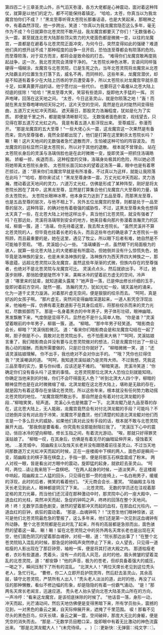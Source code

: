 第四百二十三章圣灵山外，杀气滔天弥漫，各方大佬都是心神震动，面对着这种阵仗，就算是以他们的定力，都不可能保持着镇定。
“哈哈，太苍，你真当以为我龙魔宫怕你们不成？！”黑龙至尊听得太苍院长那番话语，也是大笑起来，那眼神之中，有着森然浮现，他一步跨出，笑道：“你真以为我龙魔宫隐忍这么多年，毫无作为不成？今日就算你北苍灵院不敢开战，我龙魔宫都要灭了你们！”无数强者心头一震，甚至就连北苍大陆那些顶尖势力的大佬面色都是微微一变，以往的龙魔宫，一直都是在避着与北苍灵院正面冲突，为何今日，突然变得如此的强硬？难道他们真的想开战不成？那种程度的战争一旦开启，恐怕连至尊都会有陨落的危险。
而至尊陨落，对于双方而言，都将会是致命般的打击。
“难得你们龙魔宫敢再度挑起战争，这一次，我北苍灵院会清理干净的。
”太苍院长神色冰寒，言语间同样强硬得一塌糊涂，龙魔宫与北苍灵院，已是生死之仇，当年北苍灵院将龙魔宫从北苍大陆霸主的位置生生打落下去，威名不再，而同样的，这些年来，龙魔宫潜伏，却是不知道有着多少在大陆上历练的学员遭受毒手，所以太苍院长对龙魔宫早就杀意十足，如果真要开战的话，他宁愿付出一些代价。
也要将这个毒瘤从北苍大陆上彻底的拔除！“哈哈！”黑龙至尊大笑，笑容有些诡异，旋即他大手猛的一挥。
厉声咆哮，回荡在这天地之间。
“太苍，今日这圣灵山，就是你陨落之地！”轰！而就在黑龙至尊咆哮响彻天际之时，这片天空的空间，竟然是在此时陡然间变得扭曲，五道万丈光虹冲天而起。
遮天蔽日，那股灵力浩瀚程度，犹如是化为了实质。
即便是千里之外，都是能够清晰额可见。
无数强者面色剧变，视线望去，只见得在那五道万丈光虹之内。
竟是有着五道人影浮现出来。
至尊威压，弥漫而开。
“那是龙魔宫的五大至尊！”一些大佬心头一震，这龙魔宫这一次果然是有备而来，宫内至尊强者，竟然全部都出现了，他们是打算在这里剿杀太苍院长吗？唰！唰！这片天地间的无数强者急忙退散而开，生怕被这种可怕的阵容波及。
而龙魔宫的目标显然只是太苍院长，所以对于其他的退散。
根本就不曾理会。
站在太苍院长身后的灵溪与洛璃俏脸也是在此时微微一变，旋即灵溪一把抓住洛璃皓腕。
娇躯一掠，疾退而去，这种程度的交锋，洛璃身处极其的危险，所以她必须将她带离太苍院长身旁。
太苍院长面沉如水的望着这浩荡一幕，眼中也是有着寒芒掠过，道：“原来你们龙魔宫早就是有所准备，不过真以为这样，就能让我陨落在此吗？”“哈哈，那你来试试！”黑龙至尊身体一震，万丈光虹冲天而起，灵力浩瀚，搅动着这天地间的灵力，六道万丈光虹，仿佛是形成了某种阵型，刚好是将太苍院长困在了其中，这黑龙至尊，显然是打算集合他们龙魔宫六大至尊的力量，镇杀太苍院长。
太苍院长眼神冰寒，他本身实力达到了五品至尊，而那黑龙至尊，也是五品至尊的层次，与他不相上下，另外五位龙魔宫的至尊，则都是处于一品至尊的层次，这种阵容，的确对他有着极强的威胁性，不过，这黑龙至尊未免也想得太天真了一些，在北苍大陆上对他这样出手，真当他们北苍灵院，就没有强者了吗？在那远处，灵溪将洛璃带到安全的地方，她美目看向那片弥漫着浩瀚灵力的区域，柳眉一簇，道：“洛璃，你先待着这里，我去帮太苍院长。
”虽然灵溪并不算北苍灵院的人，但毕竟也挂着长老的名头，而且这些年也的确是承了太苍院长一些照顾，而且最重要的是，她在这里，遇见了牧尘，所以眼下后者有难，她自然是不可能袖手旁观。
“嗯，灵溪姐小心一些。
”洛璃螓首一点，虽然眼下的局面极为的骇人，就算一些北苍大陆上的大佬都是有所震动，但她倒并没有什么惊慌失色，她毕竟是洛神族的皇女，也是未来洛神族的皇，洛神族作为西天界四大神族之一，那等底蕴，远超北苍灵院以及龙魔宫，虽然这些年渐渐的式微，但族内存在的至尊强者，也绝对不是北苍灵院与龙魔宫可比。
灵溪点点头，然后就欲出手。
不过，她莲步刚移，那俏脸便是陡然冷下来，美眸冰冷的望着前方虚无的空间，冷声道：“哪里来的鼠辈，就知道藏头露尾？”她声音一落，已是伸出修长纤细的玉手，旋即对着前方空间，陡然一握。
浩瀚的灵力，犹如光虹一般，铺天盖地的涌来，化为一道千丈灵力漩涡，对着那片虚无空间，便是狠狠的绞杀而去。
“呵呵，真是好凶的女孩子啊。
”那片虚无，突然间变得幽暗深邃起来，一道人影凭空浮现出来，他袖袍一挥，仿佛有着无数道影子在其身后成形，将那些绞杀而来的灵力光虹，尽数抵御而下。
那是一名身着黑衣的中年男子，男子体形壮硕，眼神幽暗，黑发飘散下来，气度倒是显得不凡，显然也不是什么简单人物。
“你是谁？”灵溪望着眼前的中年男子，柳眉一簇，道。
“柳暗。
”那中年男子轻笑道。
“暗影商会会长，柳暗？”灵溪俏脸微沉。
道：“看来你们暗影商会是和龙魔宫勾结在一起了啊，胆子倒是不小，竟敢对北苍灵院出手。
也不怕惹来大祸？”“呵呵，灵溪姑娘言重了，我们暗影商会并没有要与北苍灵院做对的想法，只是龙魔宫付出了一些让我心动的报酬，而我所需要做的，只是拦住你就好了。
”柳暗微微一笑，道：“还请灵溪姑娘理解。
你不出手，我也绝对不会对你出手的。
”“哦？凭你也拦得住我？”灵溪嘲讽的道。
“呵呵，我知道灵溪姑娘乃是灵阵大师。
不过我想，凭我这三品至尊的实力，要与你纠缠，应该还是不难的。
”柳暗笑道。
灵溪冷笑道：“你确定你们没有昏头吗？这里的事情。
北苍灵院那位北溟大人恐怕立刻就能知晓。
你确定当他来到的时候，你们不会吓得面无人色？”听到北溟大人四个字，柳暗的眼神显然也是在此时微微缩了缩，北溟龙鲲在这北苍大陆上，堪称是无敌的存在，就是因为有着这尊存在坐镇北苍灵院，所以这些年来，根本就没有任何势力敢动摇北苍灵院的地位。
“龙魔宫既然敢出手。
那自然是会有着对付北溟龙鲲的手段...”柳暗笑笑，轻声道。
灵溪心头也是微震了一下。
北溟龙鲲乃是九品至尊的存在，这北苍大陆上，无人能敌，龙魔宫竟然会有对付北溟龙鲲的手段？可能吗？不过她倒并没有对此抱于冷笑，龙魔宫不是蠢货，他们清楚的知道北溟龙鲲对他们而言是一个多么巨大的威胁，如果他们真对此没有手段的话，根本就不敢与北苍灵院展开大战。
“那我倒是要看看，你究竟有没那能耐阻拦我了。
”灵溪压下心中的震动，俏目冰冷的望向柳暗，修长玉指之间，有着流光游动。
“唉，那就只好得罪灵溪姑娘了。
”柳暗一叹，在其身后，仿佛是有着无尽的幽暗延伸开来，侵蚀着天地。
...圣灵城中。
陌幽殿主以及烛天长老并没有跟随着前往圣灵山，不过当天地间那数道万丈光虹冲天而起的时候，正在一座楼阁中下棋的两人，面色却是瞬间一变，陌幽殿主的棋子落在棋盘上，手指一颤，便是将那玉石棋盘震成了粉末。
两人对视一眼，皆是看出对方眼中的震动，旋即猛的起身，就欲赶去圣灵山。
“呵呵，两位...请让我来陪下一盘棋吧。
”在两人起身的时候，一道淡笑声，在这楼阁中响起，陌幽殿主二人猛的回头，只见得在那一旁的座椅上，一名白袍男子，缓缓的浮现，此时的后者，微笑的看着他们。
“天元商会会长...董冥。
”陌幽殿主与烛天长老见到此人，眼神都是阴沉了下来。
...北苍灵院。
无数的学员还在注视着那定格的灵力光幕，而当他们还沉浸在那种激动中时，那灵院中心的一座大殿中，一道血红的光柱，突然冲天而起，急促的钟鸣之声，咚咚的回荡在整个天地间。
咚！咚！无数学员面色剧变，骇然的望着那冲天而起的血柱，在那血红光柱内，一道血红的巨钟，疯狂的震动着。
“那是...血魂钟鸣？！”沈苍生他们眼神惊骇，这可是他们北苍灵院最危急的警报了，这么多年来，他们还是第一次见到这血魂钟有所动静。
整个北苍灵院都是在此时乱了起来，所有的高层都是急掠而出，面色骇然的望着这一幕。
唰！唰！留在北苍灵院之中的另外两名天席长老也是出现在天空，他们面色阴沉的望着那血魂钟，对视一眼，道：“院长那边出事了！”在整个北苍灵院陷入混乱的时候，那急促的钟鸣声突然停止了下来，众人望去，只见得一道枯瘦的人影出现在了那巨钟旁，袖袍一挥，便是将其打进大殿之内。
那道枯瘦老者，衣衫有些邋遢，秃着头，没有一点的高人风范，此时的他，眉头微皱的望着混乱的北苍灵院，道：“都安静！”他的声音，极为的苍老，但却具备着强大的威压，一喝之下，瞬间压制下了所有的混乱。
“北溟大人！”两位天席长老见到这位秃头老人，急忙行礼。
“曹修，你二人立即开启护院灵阵，然后赶去圣灵山，其余高层，镇守北苍灵院，严禁所有人出入！”秃头老人淡淡的道，此时的他，再没了以往的那种懒散，看似不修边幅的形象，却是隐隐的有着一份霸气涌动。
“是！”那两名天席长老闻言，迅速应道。
秃头老人抬头望向北苍大陆圣灵山所在的方向，一声冷哼：“看来这龙魔宫，是该彻底抹除的时候了。
”他话音一落，身形一动，冲天而起，光芒涌动间，然后天地仿佛便是变得黑暗下来，所有学员抬头，震撼的见到，一对黑色的垂云之翼，自天际伸展开来，遮掩了千里范围。
唳！那看不见尽头的黑色巨鸟，仰天长啸，垂云之翼一震，空间破碎，那庞大无比的身躯，便是凭空的消失而去。
“那是...”无数学员目瞪口呆，旋即眼中有着无比激动的神色流露出来。
“那是北溟龙鲲大人！”(未完待续。
。
)〖∷更新快∷无弹窗∷纯文字∷〗。
